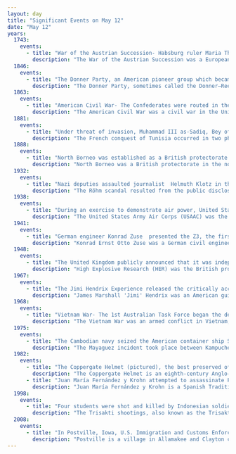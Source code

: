 ```yaml
---
layout: day
title: "Significant Events on May 12"
date: "May 12"
years:
  1743:
    events:
      - title: "War of the Austrian Succession- Habsburg ruler Maria Theresa  was crowned Queen of Bohemia after Austrian forces drove French troops from the territory."
        description: "The War of the Austrian Succession was a European conflict fought between 1740 and 1748, primarily in Central Europe, the Austrian Netherlands, Italy, the Atlantic Ocean and Mediterranean Sea. Related conflicts include King George's War in North America, the War of Jenkins' Ear, the First Carnatic War, and the First and Second Silesian Wars."
  1846:
    events:
      - title: "The Donner Party, an American pioneer group which became known for resorting to cannibalism when they became trapped in the Sierra Nevada, left Independence, Missouri, for California."
        description: "The Donner Party, sometimes called the Donner–Reed Party, were a group of American pioneers who migrated to California in a wagon train from the Midwest. Delayed by a multitude of mishaps, they spent the winter of 1846–1847 snowbound in the Sierra Nevada. Some of the migrants resorted to cannibalism to survive, mainly eating the bodies of those who had succumbed to starvation, sickness, or extreme cold, but in one case two Native American guides were murdered and eaten."
  1863:
    events:
      - title: "American Civil War- The Confederates were routed in the Battle of Raymond, a small battle that had an inordinately large impact on the Vicksburg campaign."
        description: "The American Civil War was a civil war in the United States between the Union and the Confederacy, which was formed in 1861 by states that had seceded from the Union. The central conflict leading to war was a dispute over whether slavery should be permitted to expand into the western territories, leading to more slave states, or be prohibited from doing so, which many believed would place slavery on a course of ultimate extinction."
  1881:
    events:
      - title: "Under threat of invasion, Muhammad III as-Sadiq, Bey of Tunis, signed the Treaty of Bardo to make Tunisia a French protectorate."
        description: "The French conquest of Tunisia occurred in two phases in 1881- the first consisting of the invasion and securing of the country before the signing of a treaty of protection, and the second consisting of the suppression of a rebellion. The French protectorate of Tunisia that was established lasted until the independence of Tunisia on 20 March 1956."
  1888:
    events:
      - title: "North Borneo was established as a British protectorate."
        description: "North Borneo was a British protectorate in the northern part of the island of Borneo,. The territory of North Borneo was originally established by concessions of the Sultanates of Brunei and Sulu in 1877 and 1878 to a German-born representative of Austria-Hungary, businessman and diplomat, Gustav Overbeck."
  1932:
    events:
      - title: "Nazi deputies assaulted journalist  Helmuth Klotz in the German parliament building after he publicized the homosexuality of a senior Nazi politician."
        description: "The Röhm scandal resulted from the public disclosure of Nazi politician Ernst Röhm's homosexuality by anti-Nazis in 1931 and 1932. As a result of the scandal, Röhm became the first known homosexual politician."
  1938:
    events:
      - title: "During an exercise to demonstrate air power, United States Army Air Corps bomber aircraft intercepted the Italian ocean liner SS Rex (pictured) 620 nautical miles (1,100 km) off the US Atlantic coast."
        description: "The United States Army Air Corps (USAAC) was the aerial warfare service component of the United States Army between 1926 and 1941. After World War I, as early aviation became an increasingly important part of modern warfare, a philosophical rift developed between more traditional ground-based army personnel and those who felt that aircraft were being underutilized and that air operations were being stifled for political reasons unrelated to their effectiveness. The USAAC was renamed from the earlier United States Army Air Service on 2 July 1926, and was part of the larger United States Army. The Air Corps became the United States Army Air Forces (USAAF) on 20 June 1941, giving it greater autonomy from the Army's middle-level command structure. During World War II, although not an administrative echelon, the Air Corps (AC) remained as one of the combat arms of the Army until 1947, when it was legally abolished by legislation establishing the Department of the Air Force."
  1941:
    events:
      - title: "German engineer Konrad Zuse  presented the Z3, the first working programmable and fully automatic computer, to an audience of scientists in Berlin."
        description: "Konrad Ernst Otto Zuse was a German civil engineer, pioneering computer scientist, inventor and businessman. His greatest achievement was the world's first programmable computer; the functional program-controlled Turing-complete Z3 became operational in May 1941. Thanks to this machine and its predecessors, Zuse is regarded by some as the inventor and father of the modern computer."
  1948:
    events:
      - title: "The United Kingdom publicly announced that it was independently developing nuclear weapons, after the US Atomic Energy Act of 1946 ended cooperation on the matter."
        description: "High Explosive Research (HER) was the British project to develop atomic bombs independently after the Second World War. This decision was taken by a cabinet sub-committee on 8 January 1947, in response to apprehension of an American return to isolationism, fears that Britain might lose its great power status, and the actions by the United States to withdraw unilaterally from sharing of nuclear technology under the 1943 Quebec Agreement. The decision was publicly announced in the House of Commons on 12 May 1948."
  1967:
    events:
      - title: "The Jimi Hendrix Experience released the critically acclaimed and widely influential debut album Are You Experienced."
        description: "James Marshall 'Jimi' Hendrix was an American guitarist, songwriter and singer. He is widely regarded as one of the greatest and most influential guitarists in the history of popular music. Inducted into the Rock and Roll Hall of Fame in 1992 as a part of his band, the Jimi Hendrix Experience, the institution describes him as 'arguably the greatest instrumentalist in the history of rock music.'"
  1968:
    events:
      - title: "Vietnam War- The 1st Australian Task Force began the defence of Fire Support Base Coral in the largest unit-level action of the war for the Australian Army."
        description: "The Vietnam War was an armed conflict in Vietnam, Laos, and Cambodia fought between North Vietnam and South Vietnam and their allies. North Vietnam was supported by the Soviet Union and China, while South Vietnam was supported by the United States and other anti-communist nations. The conflict was the second of the Indochina Wars and a major proxy war of the Cold War between the Soviet Union and US. Direct US military involvement greatly escalated from 1965 until its withdrawal in 1973. The fighting spilled over into the Laotian and Cambodian Civil Wars, which ended with all three countries becoming communist in 1975."
  1975:
    events:
      - title: "The Cambodian navy seized the American container ship SS Mayaguez in what they claimed to be Cambodian territorial waters."
        description: "The Mayaguez incident took place between Kampuchea and the United States from 12 to 15 May 1975, less than a month after the Khmer Rouge took control of the capital Phnom Penh ousting the U.S.-backed Khmer Republic. After the Khmer Rouge seized the U.S. merchant vessel SS Mayaguez in a disputed maritime area, the U.S. mounted a hastily-prepared rescue operation. U.S. Marines recaptured the ship and attacked the island of Koh Tang where it was believed that the crew were being held as hostages. Encountering stronger-than-expected defences on Koh Tang, three United States Air Force helicopters were destroyed during the initial assault and the Marines fought a desperate day-long battle with the Khmer Rouge before being evacuated. The Mayaguez's crew were released unharmed by the Khmer Rouge shortly after the attack on Koh Tang began. The names of the Americans killed, including three Marines left behind on Koh Tang after the battle and subsequently executed by the Khmer Rouge, are the last names on the Vietnam Veterans Memorial."
  1982:
    events:
      - title: "The Coppergate Helmet (pictured), the best preserved of the six known Anglo-Saxon helmets, was discovered."
        description: "The Coppergate Helmet is an eighth-century Anglo-Saxon helmet found in York, England. It was discovered in May 1982 during excavations for the Jorvik Viking Centre at the bottom of a pit that is thought to have once been a well."
      - title: "Juan María Fernández y Krohn attempted to assassinate Pope John Paul II with a bayonet in Fátima, Portugal."
        description: "Juan María Fernández y Krohn is a Spanish Traditionalist Catholic priest, journalist, and lawyer, who was convicted for the attempted assassination of Pope John Paul II in 1982."
  1998:
    events:
      - title: "Four students were shot and killed by Indonesian soldiers at Trisakti University in Jakarta, which led to widespread riots and the resignation of President Suharto nine days later."
        description: "The Trisakti shootings, also known as the Trisakti tragedy, took place at Trisakti University, Jakarta, Indonesia, on 12 May 1998. At a demonstration demanding President Suharto's resignation, Indonesian Army soldiers opened fire on unarmed protestors. Four students, Elang Mulia Lesmana, Heri Hertanto, Hafidin Royan, and Hendriawan Sie, were killed and dozens more were injured. The shootings triggered a riot and nationwide revolutionary wave, leading to Suharto's resignation later the same month."
  2008:
    events:
      - title: "In Postville, Iowa, U.S. Immigration and Customs Enforcement conducted the largest-ever raid of a workplace and arrested nearly 400 immigrants for identity theft and document fraud."
        description: "Postville is a village in Allamakee and Clayton counties in the U.S. state of Iowa. It lies near the junction of four counties and at the intersection of U.S. Routes 18 and 52 and Iowa Highway 51, with airport facilities in the neighboring communities of Waukon, Decorah, Monona and Prairie du Chien. The population was 2,503 at the time of the 2020 census, up from 2,273 in 2000. The village is in Allamakee County's southwestern corner and Clayton County's northwestern corner in a quad county, or four-corner region, where four counties intersect. Winneshiek County is just to the west and Fayette County is just to the southwest of Postville."
---
```

